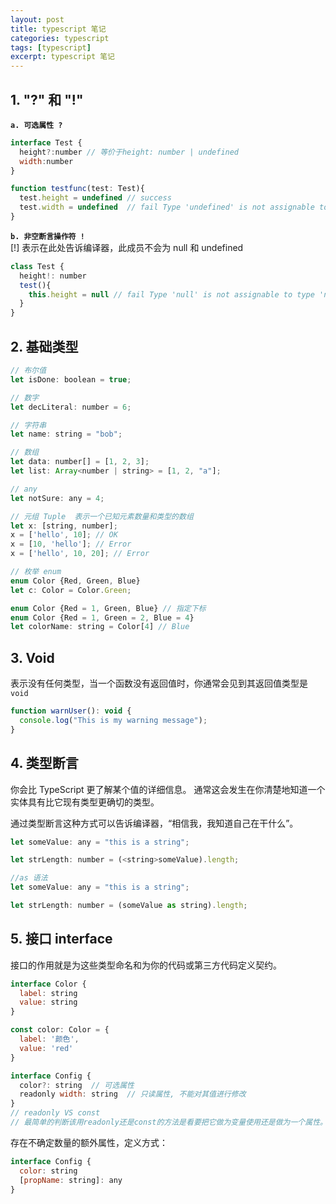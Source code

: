 ```yaml
---
layout: post
title: typescript 笔记
categories: typescript
tags: [typescript]
excerpt: typescript 笔记
---
```


## 1. "?" 和 "!"

**`a. 可选属性 ?`**

```js
interface Test {
  height?:number // 等价于height: number | undefined
  width:number
}

function testfunc(test: Test){
  test.height = undefined // success
  test.width = undefined  // fail Type 'undefined' is not assignable to type 'number'.
}
```

**`b. 非空断言操作符 !`**  
[!] 表示在此处告诉编译器，此成员不会为 null 和 undefined

```js
class Test {
  height!: number
  test(){
    this.height = null // fail Type 'null' is not assignable to type 'number'.
  }
}
```

## 2. 基础类型

```js
// 布尔值
let isDone: boolean = true;

// 数字
let decLiteral: number = 6;

// 字符串
let name: string = "bob";

// 数组
let data: number[] = [1, 2, 3];
let list: Array<number | string> = [1, 2, "a"];

// any
let notSure: any = 4;

// 元组 Tuple  表示一个已知元素数量和类型的数组
let x: [string, number];
x = ['hello', 10]; // OK
x = [10, 'hello']; // Error
x = ['hello', 10, 20]; // Error

// 枚举 enum
enum Color {Red, Green, Blue}
let c: Color = Color.Green;

enum Color {Red = 1, Green, Blue} // 指定下标
enum Color {Red = 1, Green = 2, Blue = 4}
let colorName: string = Color[4] // Blue
```

## 3. Void

表示没有任何类型，当一个函数没有返回值时，你通常会见到其返回值类型是`void`

```js
function warnUser(): void {
  console.log("This is my warning message");
}
```

## 4. 类型断言

你会比 TypeScript 更了解某个值的详细信息。 通常这会发生在你清楚地知道一个实体具有比它现有类型更确切的类型。

通过类型断言这种方式可以告诉编译器，“相信我，我知道自己在干什么”。

```js
let someValue: any = "this is a string";

let strLength: number = (<string>someValue).length;

```

```js
//as 语法
let someValue: any = "this is a string";

let strLength: number = (someValue as string).length;
```

## 5. 接口 interface

接口的作用就是为这些类型命名和为你的代码或第三方代码定义契约。

```js
interface Color {
  label: string
  value: string
}

const color: Color = {
  label: '颜色',
  value: 'red'
}
```

```js
interface Config {
  color?: string  // 可选属性
  readonly width: string  // 只读属性, 不能对其值进行修改
}
// readonly VS const
// 最简单的判断该用readonly还是const的方法是看要把它做为变量使用还是做为一个属性。做为变量使用的话用const，若做为属性则使用readonly。
```

存在不确定数量的额外属性，定义方式：

```js
interface Config {
  color: string
  [propName: string]: any
}
```
